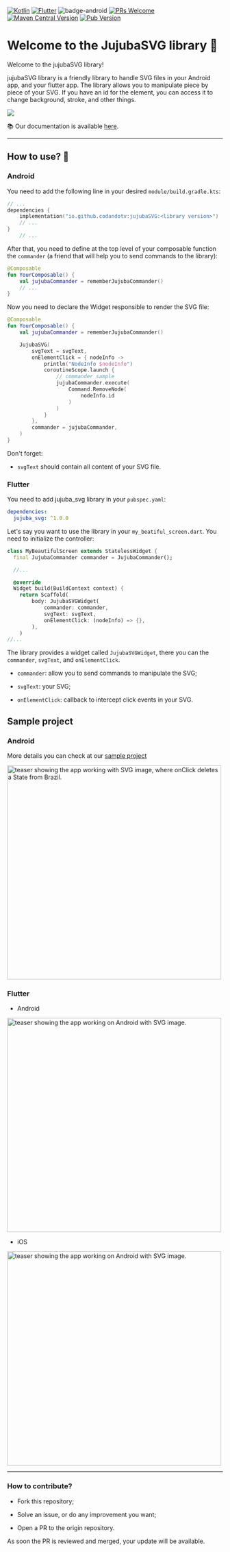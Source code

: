 [![Kotlin](https://img.shields.io/badge/kotlin-2.1.0-blue.svg?logo=kotlin)](http://kotlinlang.org)
[![Flutter](https://img.shields.io/badge/Flutter-%252302569B.svg?style=flat&logo=Flutter&logoColor=white&labelColor=%2301579b&color=%2303a9f4)](https://docs.flutter.dev/)
![badge-android](http://img.shields.io/badge/platform-android-6EDB8D.svg?style=flat)
[![PRs Welcome](https://img.shields.io/badge/PRs-welcome-brightgreen.svg)](https://github.com/CodandoTV/jujubaSVG/issues)
[![Maven Central Version](https://img.shields.io/maven-central/v/io.github.codandotv/jujubaSVG)](https://central.sonatype.com/artifact/io.github.codandotv/jujubaSVG)
[![Pub Version](https://img.shields.io/pub/v/jujuba_svg?style=flat)](https://pub.dev/packages/jujuba_svg)

# Welcome to the JujubaSVG library 👋

Welcome to the jujubaSVG library!

jujubaSVG library is a friendly library to handle SVG files in your Android app, and your flutter app. The library allows you to manipulate piece by piece of your SVG. If you have an id for the element, you can access it to change background, stroke, and other things.

<img src="img/jujuba-icon.svg" />


📚 Our documentation is available [here](https://codandotv.github.io/jujubaSVG/).

---


## How to use? 🤔

### Android

You need to add the following line in your desired `module/build.gradle.kts`:

```kotlin
// ...
dependencies {
    implementation("io.github.codandotv:jujubaSVG:<library version>")
    // ...
}
    // ...
```

After that, you need to define at the top level of your composable function the
`commander` (a friend that will help you to send commands to the library):

```kotlin
@Composable
fun YourComposable() {
    val jujubaCommander = rememberJujubaCommander()
    // ...
}
```

Now you need to declare the Widget responsible to render the SVG file:

```kotlin
@Composable
fun YourComposable() {
    val jujubaCommander = rememberJujubaCommander()

    JujubaSVG(
        svgText = svgText,
        onElementClick = { nodeInfo ->
            println("NodeInfo $nodeInfo")
            coroutineScope.launch {
                // commander sample
                jujubaCommander.execute(
                    Command.RemoveNode(
                        nodeInfo.id
                    )
                )
            }
        },
        commander = jujubaCommander,
    )
}
```

Don't forget:

- `svgText` should contain all content of your SVG file.

### Flutter

You need to add jujuba_svg library in your `pubspec.yaml`:

```yaml
dependencies:
  jujuba_svg: ^1.0.0
```

Let's say you want to use the library in your `my_beatiful_screen.dart`. You need to initialize the controller:

```dart
class MyBeautifulScreen extends StatelessWidget {
  final JujubaCommander commander = JujubaCommander();

  //...

  @override
  Widget build(BuildContext context) {
    return Scaffold(
        body: JujubaSVGWidget(
            commander: commander,
            svgText: svgText,
            onElementClick: (nodeInfo) => {},
        ),
    )
//...
```

The library provides a widget called `JujubaSVGWidget`, there you can the `commander`, `svgText`, and `onElementClick`.

- `commander`: allow you to send commands to manipulate the SVG;

- `svgText`: your SVG;

- `onElementClick`: callback to intercept click events in your SVG.

## Sample project

### Android

More details you can check at our [sample project](android/sampleApp)

<img src="img/teaser.gif" height="500"  alt="teaser showing the app working with SVG image, where onClick deletes a State from Brazil."/>

### Flutter

- Android

<img src="flutter/img/jujuba-svg-android-teaser.gif" height="500"  alt="teaser showing the app working on Android with SVG image."/>

- iOS

<img src="flutter/img/jujuba-svg-ios-teaser.gif" height="500"  alt="teaser showing the app working on Android with SVG image."/>

--- 

### How to contribute?

- Fork this repository;

- Solve an issue, or do any improvement you want;

- Open a PR to the origin repository.

As soon the PR is reviewed and merged, your update will be available.
